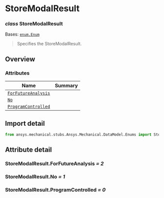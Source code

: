 <a id="storemodalresult"></a>

# StoreModalResult

<a id="StoreModalResult"></a>

### *class* StoreModalResult

Bases: [`enum.Enum`](https://docs.python.org/3/library/enum.html#enum.Enum)

> Specifies the StoreModalResult.

> <!-- !! processed by numpydoc !! -->

<a id="overview"></a>

## Overview

### Attributes

| Name | Summary |
|--------------------------------------------------------------|----|
| [`ForFutureAnalysis`](#StoreModalResult.ForFutureAnalysis)   |    |
| [`No`](#StoreModalResult.No)                                 |    |
| [`ProgramControlled`](#StoreModalResult.ProgramControlled)   |    |

<a id="import-detail"></a>

## Import detail

```python
from ansys.mechanical.stubs.Ansys.Mechanical.DataModel.Enums import StoreModalResult
```

<a id="attribute-detail"></a>

## Attribute detail

<a id="StoreModalResult.ForFutureAnalysis"></a>

### StoreModalResult.ForFutureAnalysis *= 2*

<a id="StoreModalResult.No"></a>

### StoreModalResult.No *= 1*

<a id="StoreModalResult.ProgramControlled"></a>

### StoreModalResult.ProgramControlled *= 0*
